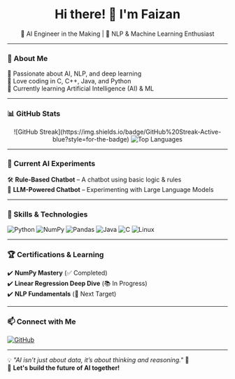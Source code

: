 <h1 align="center">Hi there! 👋 I'm Faizan</h1>

<p align="center">
  🚀 AI Engineer in the Making | 🧠 NLP & Machine Learning Enthusiast 
</p>

---

### 🧠 About Me  
🔹 Passionate about AI, NLP, and deep learning  
🔹 Love coding in C, C++, Java, and Python  
🔹 Currently learning  Artificial Intelligence (AI) &  ML  

---

### 📊 GitHub Stats  
<p align="center">
  ![GitHub Streak](https://img.shields.io/badge/GitHub%20Streak-Active-blue?style=for-the-badge)
<img src="https://github-readme-stats-sigma-five.vercel.app/api/top-langs/?username=Faizanfarhad&layout=compact&theme=tokyonight" alt="Top Languages" />
</p>

---

### 🤖 Current AI Experiments  
🛠️ **Rule-Based Chatbot** – A chatbot using basic logic & rules  
🧠 **LLM-Powered Chatbot** – Experimenting with Large Language Models 

---

### 🚀 Skills & Technologies  
![Python](https://img.shields.io/badge/Python-FFD43B?style=for-the-badge&logo=python&logoColor=blue)
![NumPy](https://img.shields.io/badge/NumPy-013243?style=for-the-badge&logo=numpy&logoColor=white)
![Pandas](https://img.shields.io/badge/Pandas-150458?style=for-the-badge&logo=pandas&logoColor=white)
![Java](https://img.shields.io/badge/Java-ED8B00?style=for-the-badge&logo=java&logoColor=white)
![C](https://img.shields.io/badge/C-00599C?style=for-the-badge&logo=c&logoColor=white)
![Linux](https://img.shields.io/badge/Linux-FCC624?style=for-the-badge&logo=linux&logoColor=black)

---

### 🏆 Certifications & Learning  
✔️ **NumPy Mastery** (✅ Completed)  
✔️ **Linear Regression Deep Dive** (📚 In Progress)  
✔️ **NLP Fundamentals** (📌 Next Target)  

---

### 📫 Connect with Me  
[![GitHub](https://img.shields.io/badge/GitHub-black?style=for-the-badge&logo=github)](https://github.com/Faizanfarhad)

---

💡 _"AI isn’t just about data, it’s about thinking and reasoning."_ 🚀  
🔗 **Let's build the future of AI together!**  
